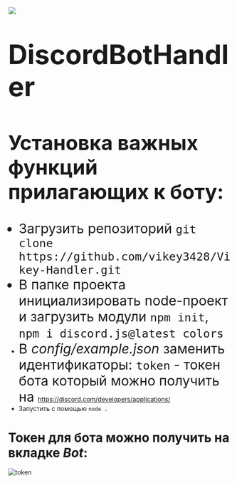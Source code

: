 <p align="center">
	<img src="https://github-readme-stats.vercel.app/api/pin/?username=vikey3428&repo=Vikey-Handler&theme=dark" style="float: left; margin: 0px 10px 15px 1px;"/> <a style="font-size: 20px"> <a style="font-size: 30px">
</p>

# DiscordBotHandler


## Установка важных функций прилагающих к боту:
- Загрузить репозиторий `git clone https://github.com/vikey3428/Vikey-Handler.git`
- В папке проекта инициализировать node-проект и загрузить модули `npm init`, `npm i discord.js@latest colors`
- В *config/example.json* заменить идентификаторы: `token` - токен бота который можно получить на https://discord.com/developers/applications/
- Запустить с помощью `node .`

# Токен для бота можно получить на вкладке *Bot*:
![token](https://github.com/vikey3428/Vikey-Handler/blob/main/assets/howtoken.png?raw=true)
